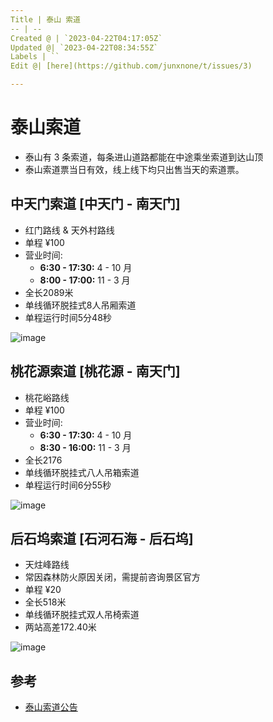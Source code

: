 ```yaml
---
Title | 泰山 索道
-- | --
Created @ | `2023-04-22T04:17:05Z`
Updated @| `2023-04-22T08:34:55Z`
Labels | ``
Edit @| [here](https://github.com/junxnone/t/issues/3)

---
```

# 泰山索道
- 泰山有 3 条索道，每条进山道路都能在中途乘坐索道到达山顶
- 泰山索道票当日有效，线上线下均只出售当天的索道票。

##  中天门索道 [中天门 - 南天门]
- 红门路线 & 天外村路线
- 单程 ¥100
- 营业时间: 
  - **6:30 - 17:30:** 4 - 10 月
  - **8:00 - 17:00:**  11 - 3 月
- 全长2089米
- 单线循环脱挂式8人吊厢索道
- 单程运行时间5分48秒

![image](https://user-images.githubusercontent.com/2216970/233761529-57392183-72b9-4dd0-9011-dd0c92b34758.png)


## 桃花源索道  [桃花源 - 南天门]
- 桃花峪路线
- 单程 ¥100
- 营业时间: 
  - **6:30 - 17:30:** 4 - 10 月
  - **8:30 - 16:00:**  11 - 3 月
- 全长2176
- 单线循环脱挂式八人吊箱索道
- 单程运行时间6分55秒

![image](https://user-images.githubusercontent.com/2216970/233761579-f73fff78-9eae-4472-9aed-d1e27582311d.png)


## 后石坞索道 [石河石海 - 后石坞]
- 天炷峰路线
- 常因森林防火原因关闭，需提前咨询景区官方
- 单程 ¥20
- 全长518米
- 单线循环脱挂式双人吊椅索道
- 两站高差172.40米

![image](https://user-images.githubusercontent.com/2216970/233761711-fc84d8bb-9739-4eb1-8f03-229fa3b8c37d.png)


## 参考
- [泰山索道公告](http://www.tssd.org.cn/phone/channels/4.html)
